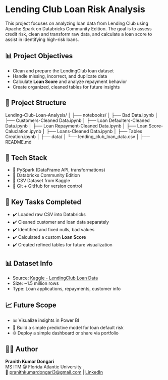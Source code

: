 # Lending Club Loan Risk Analysis

This project focuses on analyzing loan data from Lending Club using Apache Spark on Databricks Community Edition. The goal is to assess credit risk, clean and transform raw data, and calculate a loan score to assist in identifying high-risk loans.

## 📊 Project Objectives

- Clean and prepare the LendingClub loan dataset
- Handle missing, incorrect, and duplicate data
- Calculate **Loan Score** and analyze repayment behavior
- Create organized, cleaned tables for future insights

## 📁 Project Structure

Lending-Club-Loan-Analysis/
│
├── notebooks/
│   ├── Bad Data.ipynb
│   ├── Customers-Cleaned Data.ipynb 
│   ├── Loan Defaulters-Cleaned Data.ipynb
│   ├── Loan Repayment-Cleaned Data.ipynb
│   ├── Loan Score-Caluclation.ipynb
│   ├── Loans-Cleaned Data.ipynb
│   ├── Tables Creation.ipynb
│
├── data/
│   └── lending_club_loan_data.csv
│
├── README.md


## 🔧 Tech Stack

- 🧪 PySpark (DataFrame API, transformations)
- 🧠 Databricks Community Edition
- 💽 CSV Dataset from Kaggle
- 📁 Git + GitHub for version control
  
## 📌 Key Tasks Completed

- ✔️ Loaded raw CSV into Databricks
- ✔️ Cleaned customer and loan data separately
- ✔️ Identified and fixed nulls, bad values
- ✔️ Calculated a custom **Loan Score**
- ✔️ Created refined tables for future visualization


## 📊 Dataset Info

- Source: [Kaggle - LendingClub Loan Data](https://www.kaggle.com/datasets/wordsforthewise/lending-club)
- Size: ~1.5 million rows
- Type: Loan applications, repayments, customer info


## 📈 Future Scope

- 📊 Visualize insights in Power BI
- 🧠 Build a simple predictive model for loan default risk
- 🌐 Deploy a simple dashboard or share via portfolio


## 👨‍💻 Author

**Pranith Kumar Dongari**  
MS ITM @ Florida Atlantic University  
📧 pranithkumardongari3@gmail.com | [LinkedIn](https://www.linkedin.com/in/pranithkumar)
